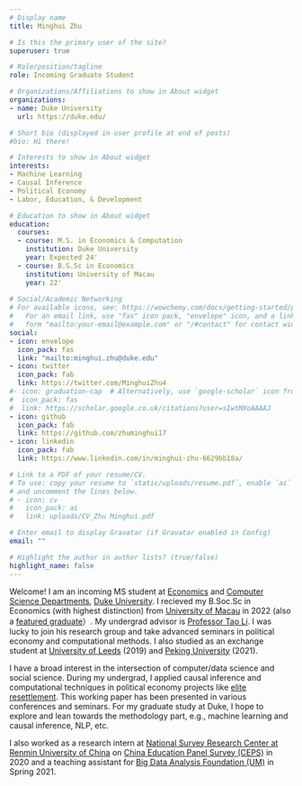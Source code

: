 ```yaml
---
# Display name
title: Minghui Zhu

# Is this the primary user of the site?
superuser: true

# Role/position/tagline
role: Incoming Graduate Student

# Organizations/Affiliations to show in About widget
organizations:
- name: Duke University
  url: https://duke.edu/

# Short bio (displayed in user profile at end of posts)
#bio: Hi there!

# Interests to show in About widget
interests:
- Machine Learning
- Causal Inference
- Political Economy
- Labor, Education, & Development

# Education to show in About widget
education:
  courses:
  - course: M.S. in Economics & Computation
    institution: Duke University
    year: Expected 24'
  - course: B.S.Sc in Economics
    institution: University of Macau
    year: 22'
 
# Social/Academic Networking
# For available icons, see: https://wowchemy.com/docs/getting-started/page-builder/#icons
#   For an email link, use "fas" icon pack, "envelope" icon, and a link in the
#   form "mailto:your-email@example.com" or "/#contact" for contact widget.
social:
- icon: envelope
  icon_pack: fas
  link: "mailto:minghui.zhu@duke.edu"
- icon: twitter
  icon_pack: fab
  link: https://twitter.com/MinghuiZhu4
#- icon: graduation-cap  # Alternatively, use `google-scholar` icon from `ai` icon pack
#  icon_pack: fas
#  link: https://scholar.google.co.uk/citations?user=sIwtMXoAAAAJ
- icon: github
  icon_pack: fab
  link: https://github.com/zhuminghui17
- icon: linkedin
  icon_pack: fab
  link: https://www.linkedin.com/in/minghui-zhu-6629bb18a/

# Link to a PDF of your resume/CV.
# To use: copy your resume to `static/uploads/resume.pdf`, enable `ai` icons in `params.toml`, 
# and uncomment the lines below.
# - icon: cv
#   icon_pack: ai
#   link: uploads/CV_Zhu Minghui.pdf

# Enter email to display Gravatar (if Gravatar enabled in Config)
email: ""

# Highlight the author in author lists? (true/false)
highlight_name: false
---
```


Welcome! I am an incoming MS student at [Economics](https://econ.duke.edu/) and [Computer Science Departments](https://www.cs.duke.edu/), [Duke University](https://duke.edu/). I recieved my B.Soc.Sc in Economics (with highest distinction) from [University of Macau](https://www.um.edu.mo/) in 2022 (also a [featured graduate](https://econ.fss.um.edu.mo/bachelor-student-placement)）. My undergrad advisor is [Professor Tao Li](https://www.um.edu.mo/fss/pa/about_us/staff/TaoLi.html). I was lucky to join his research group and take advanced seminars in political economy and computational methods. I also studied as an exchange student at [University of Leeds](https://www.leeds.ac.uk/) (2019) and [Peking University](https://english.pku.edu.cn/) (2021). 

I have a broad interest in the intersection of computer/data science and social science. During my undergrad, I applied causal inference and computational techniques in political economy projects like [elite resettlement](#projects). This working paper has been presented in various conferences and seminars. For my graduate study at Duke, I hope to explore and lean towards the methodology part, e.g., machine learning and causal inference, NLP, etc.      

I also worked as a research intern at [National Survey Research Center at Renmin University of China](http://nsrc.ruc.edu.cn/) on [China Education Panel Survey (CEPS)](http://ceps.ruc.edu.cn/English/Home.htm) in 2020 and a teaching assistant for [Big Data Analysis Foundation (UM)](#teaching) in Spring 2021.
